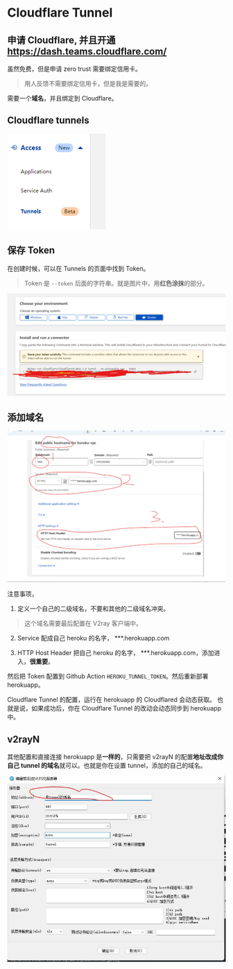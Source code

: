 # Cloudflare Tunnel

## 申请 Cloudflare, 并且开通 https://dash.teams.cloudflare.com/

虽然免费，但是申请 zero trust 需要绑定信用卡。

> 用人反馈不需要绑定信用卡，但是我是需要的。

需要一个**域名**，并且绑定到 Cloudflare。

## Cloudflare tunnels

![tunnels](./readme-data/tunnels.png)

## 保存 Token

在创建时候，可以在 Tunnels 的页面中找到 Token。

> Token 是 `--token` 后面的字符串。就是图片中，用**红色涂抹**的部分。

![tunnels-token](./readme-data/tunnel-tokens.png)

## 添加域名

![tunnel-host-name](./readme-data/tunnel-host-name.png)

注意事项，

1. 定义一个自己的二级域名，不要和其他的二级域名冲突。

> 这个域名需要最后配置在 V2ray 客户端中。

2. Service 配成自己 heroku 的名字， \*\*\*.herokuapp.com

3. HTTP Host Header
   把自己 heroku 的名字， \*\*\*.herokuapp.com，添加进入，**很重要**。

然后把 Token 配置到 Github Action `HEROKU_TUNNEL_TOKEN`。然后重新部署 herokuapp。

Cloudflare Tunnel 的配置，运行在 herokuapp 的 Cloudflared 会动态获取。 也就是说，如果成功后，你在 Cloudflare Tunnel 的改动会动态同步到 herokuapp 中。

## v2rayN

其他配置和直接连接 herokuapp 是**一样的**，只需要把 v2rayN 的配置**地址改成你自己 tunnel 的域名**就可以。也就是你在设置 tunnel，添加的自己的域名。

![V2rayN-tunnel](./readme-data/V2rayN-tunnel.jpg)
